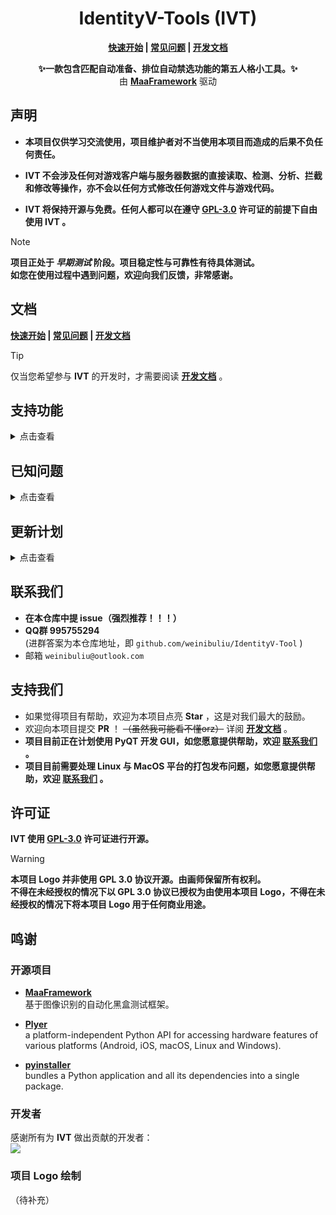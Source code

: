 <div align="center">

# IdentityV-Tools (IVT)

**[快速开始](docs/zh-cn/Start/快速开始.md) | [常见问题](docs/zh-cn/Questions/常见问题.md) | [开发文档](docs/zh-cn/Bulid/开发文档.md)**

**✨一款包含匹配自动准备、排位自动禁选功能的第五人格小工具。✨**\
由 **[MaaFramework](https://github.com/MaaXYZ/MaaFramework)** 驱动

</div>

## 声明
- **本项目仅供学习交流使用，项目维护者对不当使用本项目而造成的后果不负任何责任。**

- **IVT 不会涉及任何对游戏客户端与服务器数据的直接读取、检测、分析、拦截和修改等操作，亦不会以任何方式修改任何游戏文件与游戏代码。**

- **IVT 将保持开源与免费。任何人都可以在遵守 [GPL-3.0](#许可证) 许可证的前提下自由使用 IVT 。**
>[!NOTE]
**项目正处于 *早期测试* 阶段。项目稳定性与可靠性有待具体测试。**\
**如您在使用过程中遇到问题，欢迎向我们反馈，非常感谢。**

## 文档
**[快速开始](docs/zh-cn/Start/快速开始.md) | [常见问题](docs/zh-cn/Questions/常见问题.md) | [开发文档](docs/zh-cn/Bulid/开发文档.md)**

>[!TIP]
仅当您希望参与 **IVT** 的开发时，才需要阅读 **[开发文档](docs/zh-cn/Bulid/开发文档.md)** 。

## 支持功能
<details>
<summary>点击查看</summary>

- **自动战斗相关** **(Beta)**
  - `标准模式` 歌剧演员
  - `捉迷藏` “坏孩子”

- **匹配相关**
  - 自动准备
  - 自动禁选

- **通知相关**
  - 桌面通知
  - 邮件通知
</details>

## 已知问题
<details>
<summary>点击查看</summary>

- [ ] 禁选界面 `点击下一页` 概率失败 （原因未知）

</details>

## 更新计划
<details>
<summary>点击查看</summary>

- **自动战斗（锐意开发中）**
  - [x] 歌剧演员 **(Beta)**
  - [ ] 愚人金
  - [x] 娱乐模式 捉迷藏 **(Beta)**
- **日常清理**
  - [ ] 领取日常奖励
  - [ ] 领取邮件
  - [ ] 协会签到
- **角色日活动**
  - [ ] 角色日活动通知
- **IVT 本体**
  - [ ] 完善 文件校验机制
  - [ ] 新增 GUI

</details>

## 联系我们
- **在本仓库中提 issue（强烈推荐！！！）**
- **QQ群 995755294**\
  (进群答案为本仓库地址，即 `github.com/weinibuliu/IdentityV-Tool` )
- 邮箱 `weinibuliu@outlook.com`

## 支持我们
- 如果觉得项目有帮助，欢迎为本项目点亮 **Star** ，这是对我们最大的鼓励。
- 欢迎向本项目提交 **PR** ！ ~~（虽然我可能看不懂orz）~~ 详阅 **[开发文档](docs/zh-cn/Bulid/Main.md)** 。
- **项目目前正在计划使用 PyQT 开发 GUI，如您愿意提供帮助，欢迎 [联系我们](#联系我们) 。**
- **项目目前需要处理 Linux 与 MacOS 平台的打包发布问题，如您愿意提供帮助，欢迎 [联系我们](#联系我们) 。**

## 许可证
**IVT 使用 [GPL-3.0](./LICENSE) 许可证进行开源。**
> [!WARNING]
**本项目 Logo 并非使用 GPL 3.0 协议开源。由画师保留所有权利。**\
**不得在未经授权的情况下以 GPL 3.0 协议已授权为由使用本项目 Logo，不得在未经授权的情况下将本项目 Logo 用于任何商业用途。**

## 鸣谢
### 开源项目
- **[MaaFramework](https://github.com/MaaXYZ/MaaFramework)**\
基于图像识别的自动化黑盒测试框架。

- **[Plyer](https://github.com/kivy/plyer)**\
  a platform-independent Python API for accessing hardware features of various platforms (Android, iOS, macOS, Linux and Windows).

- **[pyinstaller](https://github.com/pyinstaller/pyinstaller)**\
  bundles a Python application and all its dependencies into a single package. 

### 开发者
感谢所有为 **IVT** 做出贡献的开发者：\
<a href="https://github.com/weinibuliu/IdentityV-Tool/graphs/contributors">
  <img src="https://contrib.rocks/image?repo=weinibuliu/IdentityV-Tool&max=1000" />
</a>

### 项目 Logo 绘制
（待补充）